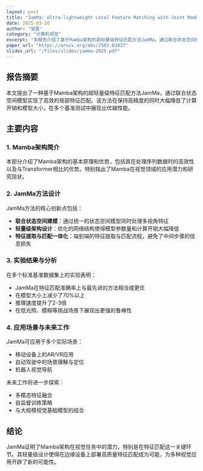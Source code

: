 ```yaml
---
layout: post
title: "JamMa: Ultra-lightweight Local Feature Matching with Joint Mamba"
date: 2025-03-26
author: "邹晋"
category: "计算机视觉"
excerpt: "本报告介绍了基于Mamba架构的超轻量级特征匹配方法JamMa，通过联合状态空间模型实现了高效的局部特征匹配。"
paper_url: "https://arxiv.org/abs/2503.03437"
slides_url: "/files/slides/jamma-2025.pdf"
---
```


## 报告摘要

本文提出了一种基于Mamba架构的超轻量级特征匹配方法JamMa，通过联合状态空间模型实现了高效的局部特征匹配。该方法在保持高精度的同时大幅降低了计算开销和模型大小，在多个基准测试中展现出优越性能。

## 主要内容

### 1. Mamba架构简介

本部分介绍了Mamba架构的基本原理和优势，包括其在处理序列数据时的高效性以及与Transformer相比的优势。特别指出了Mamba在视觉领域的应用潜力和研究现状。

### 2. JamMa方法设计

JamMa方法的核心创新点包括：
- **联合状态空间建模**：通过统一的状态空间模型同时处理多视角特征
- **轻量级架构设计**：优化的网络结构使得模型参数量和计算开销大幅降低
- **特征提取与匹配一体化**：端到端的特征提取与匹配流程，避免了中间步骤的信息损失

### 3. 实验结果与分析

在多个标准基准数据集上的实验表明：
- JamMa在特征匹配准确率上与最先进的方法相当或更优
- 在模型大小上减少了70%以上
- 推理速度提升了2-3倍
- 在低光照、模糊等挑战场景下展现出更强的鲁棒性

### 4. 应用场景与未来工作

JamMa可应用于多个实际场景：
- 移动设备上的AR/VR应用
- 自动驾驶中的场景理解与定位
- 机器人视觉导航

未来工作将进一步探索：
- 多模态特征融合
- 自监督训练策略
- 与大规模视觉基础模型的结合

## 结论

JamMa证明了Mamba架构在视觉任务中的潜力，特别是在特征匹配这一关键环节。其轻量级设计使得在边缘设备上部署高质量特征匹配成为可能，为多种视觉应用开辟了新的可能性。
